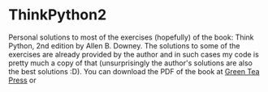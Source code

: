 # ThinkPython2
Personal solutions to most of the exercises (hopefully) of the book: Think Python, 2nd edition by Allen B. Downey.
The solutions to some of the exercises are already provided by the author and in such cases my code is pretty much a copy of that (unsurprisingly the author's solutions are also the best solutions :D). 
You can download the PDF of the book at [Green Tea Press](https://greenteapress.com/wp/think-python-2e/) or 
